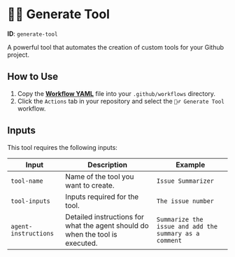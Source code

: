 # 🧙‍♂️ Generate Tool

**ID**: `generate-tool`

A powerful tool that automates the creation of custom tools for your Github project.

## How to Use

1. Copy the **[Workflow YAML](./workflow.yaml)** file into your `.github/workflows` directory.
2. Click the `Actions` tab in your repository and select the `🧙‍♂️ Generate Tool` workflow.

## Inputs

This tool requires the following inputs:

| Input | Description | Example |
| --- | --- | --- |
| `tool-name` | Name of the tool you want to create. | `Issue Summarizer` |
| `tool-inputs` | Inputs required for the tool. | `The issue number` |
| `agent-instructions` | Detailed instructions for what the agent should do when the tool is executed. | `Summarize the issue and add the summary as a comment` |
